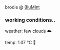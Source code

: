 brodie @ [BluMint](https://www.linkedin.com/company/blumint-io/)

<!--weather_start-->
### working conditions..

weather: few clouds ☁️

temp: 1.07 °C 🧥

<!--weather_end-->
